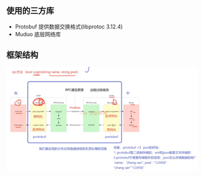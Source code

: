 ## 使用的三方库

- Protobuf 提供数据交换格式(libprotoc 3.12.4)
- Muduo 底层网络库


## 框架结构

![alt text](assets/README/image.png)

